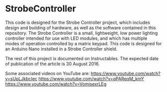 # StrobeController
This code is designed for the Strobe Controller project, which includes design and building of hardware, as well as the software contained in this repository. The Strobe Controller is a small, lightweight, low power lighting controller intended for use with LED modules, and which has multiple modes of operation controlled by a matrix keypad. This code is designed for an Arduino Nano installed in a Strobe Controller shield.

The rest of this project is documented on Instructables. The expected date of publication of the article is 30 August 2016.

Some associated videos on YouTube are:
https://www.youtube.com/watch?v=sUpLJkbcIec
https://www.youtube.com/watch?v=qPAReqM_kmY
https://www.youtube.com/watch?v=VomisexrLEg
